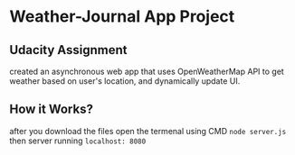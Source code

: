 # Weather-Journal App Project

## Udacity Assignment
created an asynchronous web app that uses OpenWeatherMap API to get weather based on user's location, and dynamically update UI.

## How it Works?
after you download the files open the termenal using CMD `node server.js` then server running `localhost: 8080`